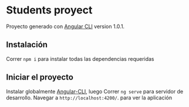 # Students proyect

Proyecto generado con [Angular CLI](https://github.com/angular/angular-cli) version 1.0.1.


## Instalación

Correr `npm i` para instalar todas las dependencias requeridas


## Iniciar el proyecto

Instalar globalmente [Angular-CLI](https://github.com/angular/angular-cli), luego Correr `ng serve` para servidor de desarrollo. Navegar a `http://localhost:4200/`. para ver la aplicación

